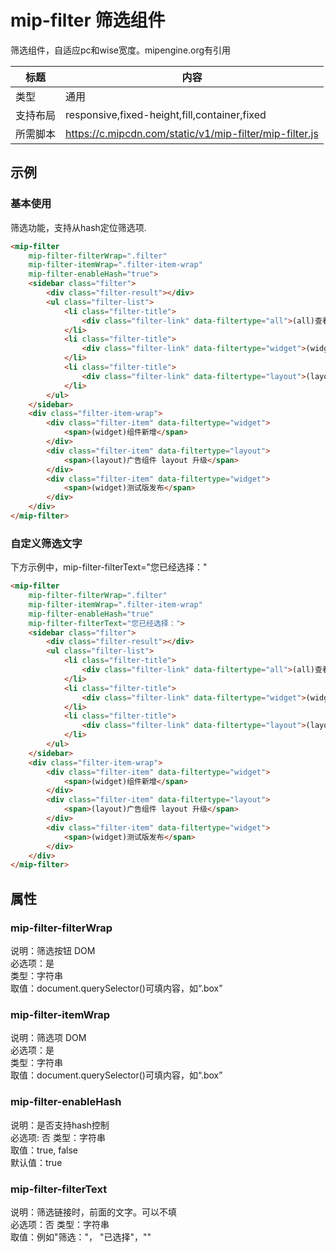 # mip-filter 筛选组件

筛选组件，自适应pc和wise宽度。mipengine.org有引用

标题|内容
----|----
类型|通用
支持布局|responsive,fixed-height,fill,container,fixed
所需脚本|https://c.mipcdn.com/static/v1/mip-filter/mip-filter.js

## 示例

### 基本使用
筛选功能，支持从hash定位筛选项.  

```html
<mip-filter
    mip-filter-filterWrap=".filter"
    mip-filter-itemWrap=".filter-item-wrap"
    mip-filter-enableHash="true">
    <sidebar class="filter">
        <div class="filter-result"></div>
        <ul class="filter-list">
            <li class="filter-title">
                <div class="filter-link" data-filtertype="all">(all)查看全部<span class="filter-num">3</span></div>
            </li>
            <li class="filter-title">
                <div class="filter-link" data-filtertype="widget">(widget)组件<span class="filter-num">2</span></div>
            </li>
            <li class="filter-title">
                <div class="filter-link" data-filtertype="layout">(layout)组件布局<span class="filter-num">1</span></div>
            </li>
        </ul>
    </sidebar>
    <div class="filter-item-wrap">
        <div class="filter-item" data-filtertype="widget">
            <span>(widget)组件新增</span>
        </div>
        <div class="filter-item" data-filtertype="layout">
            <span>(layout)广告组件 layout 升级</span> 
        </div>
        <div class="filter-item" data-filtertype="widget">
            <span>(widget)测试版发布</span>
        </div>
    </div>
</mip-filter>
```

### 自定义筛选文字
下方示例中，mip-filter-filterText="您已经选择："

```html
<mip-filter 
    mip-filter-filterWrap=".filter"
    mip-filter-itemWrap=".filter-item-wrap"
    mip-filter-enableHash="true"
    mip-filter-filterText="您已经选择：">
    <sidebar class="filter">
        <div class="filter-result"></div>
        <ul class="filter-list">
            <li class="filter-title">
                <div class="filter-link" data-filtertype="all">(all)查看全部<span class="filter-num">3</span></div>
            </li>
            <li class="filter-title">
                <div class="filter-link" data-filtertype="widget">(widget)组件<span class="filter-num">2</span></div>
            </li>
            <li class="filter-title">
                <div class="filter-link" data-filtertype="layout">(layout)组件布局<span class="filter-num">1</span></div>
            </li>
        </ul>
    </sidebar>
    <div class="filter-item-wrap">
        <div class="filter-item" data-filtertype="widget">
            <span>(widget)组件新增</span>
        </div>
        <div class="filter-item" data-filtertype="layout">
            <span>(layout)广告组件 layout 升级</span> 
        </div>
        <div class="filter-item" data-filtertype="widget">
            <span>(widget)测试版发布</span>
        </div>
    </div>
</mip-filter>
```

## 属性

### mip-filter-filterWrap

说明：筛选按钮 DOM  
必选项：是  
类型：字符串  
取值：document.querySelector()可填内容，如“.box”  

### mip-filter-itemWrap

说明：筛选项 DOM  
必选项：是  
类型：字符串  
取值：document.querySelector()可填内容，如“.box”  

### mip-filter-enableHash

说明：是否支持hash控制  
必选项: 否 
类型：字符串  
取值：true, false  
默认值：true

### mip-filter-filterText

说明：筛选链接时，前面的文字。可以不填  
必选项：否 
类型：字符串  
取值：例如"筛选："， "已选择"，""  
